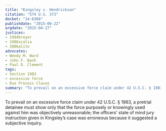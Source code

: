 ```yaml
---
title: "Kingsley v. Hendrickson"
citation: "574 U.S. 373"
docket: "14-6368"
publishdate: "2015-06-22"
argdate: "2015-04-27"
justices:
- 1994breyer
- 1986scalia
- 2006alito
advocates:
- Wendy M. Ward
- John F. Bash
- Paul D. Clement
tags:
- Section 1983
- excessive force
- Due Process Clause
summary: "To prevail on an excessive force claim under 42 U.S.C. § 1983, a pretrial detainee must show only that the force purposely or knowingly used against him was objectively unreasonable; the officers’ state of mind jury instruction given in Kingsley’s case was erroneous because it suggested a subjective inquiry."
---
```

To prevail on an excessive force claim under 42 U.S.C. § 1983, a pretrial detainee must show only that the force purposely or knowingly used against him was objectively unreasonable; the officers’ state of mind jury instruction given in Kingsley’s case was erroneous because it suggested a subjective inquiry.

